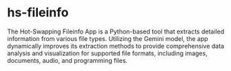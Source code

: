 # hs-fileinfo
The Hot-Swapping Fileinfo App is a Python-based tool that extracts detailed information from various file types. Utilizing the Gemini model, the app dynamically improves its extraction methods to provide comprehensive data analysis and visualization for supported file formats, including images, documents, audio, and programming files.
